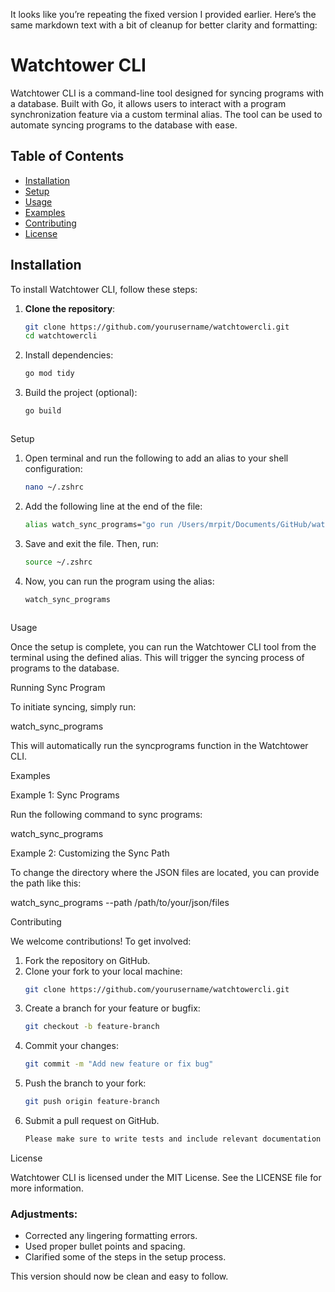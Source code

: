 It looks like you’re repeating the fixed version I provided earlier. Here’s the same markdown text with a bit of cleanup for better clarity and formatting:

# Watchtower CLI

Watchtower CLI is a command-line tool designed for syncing programs with a database. Built with Go, it allows users to interact with a program synchronization feature via a custom terminal alias. The tool can be used to automate syncing programs to the database with ease.

## Table of Contents
- [Installation](#installation)
- [Setup](#setup)
- [Usage](#usage)
- [Examples](#examples)
- [Contributing](#contributing)
- [License](#license)

## Installation

To install Watchtower CLI, follow these steps:

1. **Clone the repository**:
   ```bash
   git clone https://github.com/yourusername/watchtowercli.git
   cd watchtowercli

2.	Install dependencies:
    ```bash
    go mod tidy


3.	Build the project (optional):
    ```bash
    go build



Setup
1.	Open terminal and run the following to add an alias to your shell configuration:
    ```bash
    nano ~/.zshrc


2.	Add the following line at the end of the file:
    ```bash
    alias watch_sync_programs="go run /Users/mrpit/Documents/GitHub/watchtowercli/cmd/main.go syncprograms"


3.	Save and exit the file. Then, run:
    ```bash
    source ~/.zshrc


4.	Now, you can run the program using the alias:
    ```bash
    watch_sync_programs



Usage

Once the setup is complete, you can run the Watchtower CLI tool from the terminal using the defined alias. This will trigger the syncing process of programs to the database.

Running Sync Program

To initiate syncing, simply run:

watch_sync_programs

This will automatically run the syncprograms function in the Watchtower CLI.

Examples

Example 1: Sync Programs

Run the following command to sync programs:

watch_sync_programs

Example 2: Customizing the Sync Path

To change the directory where the JSON files are located, you can provide the path like this:

watch_sync_programs --path /path/to/your/json/files

Contributing

We welcome contributions! To get involved:
1.	Fork the repository on GitHub.
2.	Clone your fork to your local machine:
    ```bash
    git clone https://github.com/yourusername/watchtowercli.git


3.	Create a branch for your feature or bugfix:
    ```bash
    git checkout -b feature-branch


4.	Commit your changes:
    ```bash
    git commit -m "Add new feature or fix bug"


5.	Push the branch to your fork:
    ```bash
    git push origin feature-branch


6.	Submit a pull request on GitHub.
    ```bash
    Please make sure to write tests and include relevant documentation for your contributions.

License

Watchtower CLI is licensed under the MIT License. See the LICENSE file for more information.

### Adjustments:
- Corrected any lingering formatting errors.
- Used proper bullet points and spacing.
- Clarified some of the steps in the setup process. 

This version should now be clean and easy to follow.